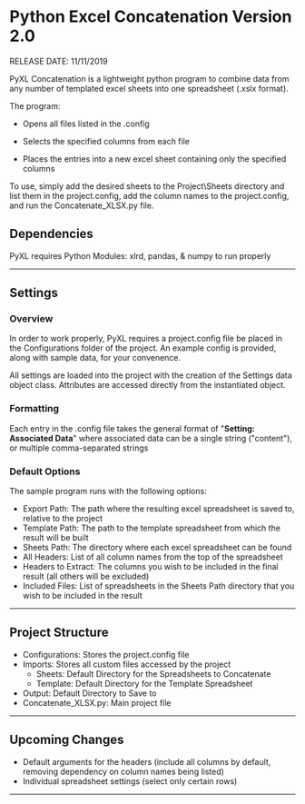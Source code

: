 # Python Excel Concatenation Version 2.0

RELEASE DATE: 11/11/2019

PyXL Concatenation is a lightweight python program to combine data from any number of templated excel sheets into one spreadsheet (.xslx format).

The program:

* Opens all files listed in the .config

* Selects the specified columns from each file

* Places the entries into a new excel sheet containing only the specified columns

To use, simply add the desired sheets to the Project\Sheets directory and list them in the project.config, add the column names to the project.config, and run the Concatenate_XLSX.py file.

## Dependencies

PyXL requires Python Modules: xlrd, pandas, & numpy to run properly

---

## Settings

### Overview

In order to work properly, PyXL requires a project.config file be placed in the Configurations folder of the project. An example config is provided, along with sample data, for your convenence.

All settings are loaded into the project with the creation of the Settings data object class. Attributes are accessed directly from the instantiated object.

### Formatting

Each entry in the .config file takes the general format of "**Setting: Associated Data**" where associated data can be a single string ("content"), or multiple comma-separated strings

### Default Options

The sample program runs with the following options:

* Export Path: The path where the resulting excel spreadsheet is saved to, relative to the project
* Template Path: The path to the template spreadsheet from which the result will be built
* Sheets Path: The directory where each excel spreadsheet can be found
* All Headers: List of all column names from the top of the spreadsheet
* Headers to Extract: The columns you wish to be included in the final result (all others will be excluded)
* Included Files: List of spreadsheets in the Sheets Path directory that you wish to be included in the result

---

## Project Structure

* Configurations: Stores the project.config file
* Imports: Stores all custom files accessed by the project
    * Sheets: Default Directory for the Spreadsheets to Concatenate
    * Template: Default Directory for the Template Spreadsheet
* Output: Default Directory to Save to
* Concatenate_XLSX.py: Main project file

---

## Upcoming Changes

* Default arguments for the headers (include all columns by default, removing dependency on column names being listed)
* Individual spreadsheet settings (select only certain rows)

---